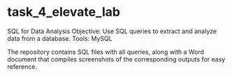 # task_4_elevate_lab
SQL for Data Analysis
Objective: Use SQL queries to extract and analyze data from a database.
Tools: MySQL

The repository contains SQL files with all queries, along with a Word document that compiles screenshots of the corresponding outputs for easy reference.
